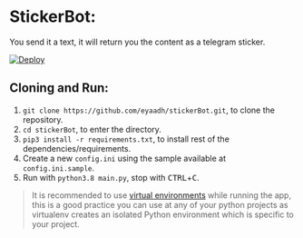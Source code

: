 # StickerBot:
You send it a text, it will return you the content as a telegram sticker. 

[![Deploy](https://www.herokucdn.com/deploy/button.svg)](https://heroku.com/deploy)

## Cloning and Run:
1. `git clone https://github.com/eyaadh/stickerBot.git`, to clone the repository.
2. `cd stickerBot`, to enter the directory.
3. `pip3 install -r requirements.txt`, to install rest of the dependencies/requirements.
4. Create a new `config.ini` using the sample available at `config.ini.sample`.
5. Run with `python3.8 main.py`, stop with <kbd>CTRL</kbd>+<kbd>C</kbd>.
> It is recommended to use [virtual environments](https://docs.python-guide.org/dev/virtualenvs/) while running the app, this is a good practice you can use at any of your python projects as virtualenv creates an isolated Python environment which is specific to your project.
